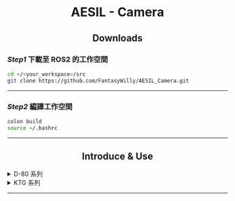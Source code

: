 # <div align="center">AESIL - Camera</div>

## <div align="center">Downloads</div>

### *Step1* 下載至 ROS2 的工作空間

```bash
cd ~/<your_workspace>/src
git clone https://github.com/FantasyWilly/AESIL_Camera.git
```

---

### *Step2* 編譯工作空間
```bash
colon build
source ~/.bashrc
```
---

## <div align="center">Introduce & Use</div>

<details>
  <summary>D-80 系列</summary>

  ### <div align="center">D-80 Pro</div>

  **ROS2 Running**

  ```bash
  ros2 run camera_d80_pkg guc_ro2_main_node
  ```

  ---

</details>

<details>
  <summary>KTG 系列</summary>

  ### <div align="center">KTG-TT30</div>

  **ROS2 Running**

  ```bash
  ros2 run camera_tt30_pkg camera_feedback_publisher_gui_node
  ```
  - `Node:`
    camera_feedback_publisher_gui_node
  - `Topic:`
    /camera_data_pub
    /laser_data_pub

  ---

  **ROS2 Launch**

  ```bash
  ros2 launch camera_tt30_pkg camera_gui_ros2_launch.py
  ```

  **Config**

  ```yaml
  camera_feedback_publisher_gui_node:
  ros__parameters:
      gimbal_step: 50                   # 雲台移動度數 (gimbal_step/10)
      zoom_duration: 0.3                # 持續放大縮小時間 (s)
      photo_continous_count: 3          # 連續拍照次數
  ```

</details>

---
